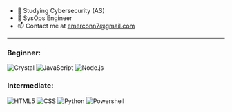 - 🔭 Studying Cybersecurity (AS)
- 💼 SysOps Engineer
- 📫 Contact me at emerconn7@gmail.com

---

### Beginner:

![Crystal](https://img.shields.io/badge/-Crystal-000000?style=flat&logo=crystal&logoColor=ffffff)
![JavaScript](https://img.shields.io/badge/-JavaScript-000000?style=flat&logo=javascript&logoColor=f7ff1e)
![Node.js](https://img.shields.io/badge/-Node.js-000000?style=flat&logo=node.js&logoColor=339933)


### Intermediate: 

![HTML5](https://img.shields.io/badge/-HTML5-000000?style=flat&logo=HTML5&logoColor=e34f26)
![CSS](https://img.shields.io/badge/-CSS3-000000?style=flat&logo=CSS3&logoColor=2965f1)
![Python](https://img.shields.io/badge/-Python-000000?style=flat&logo=Python&logoColor=ffd43b)
![Powershell](https://img.shields.io/badge/-Powershell-000000?style=flat&logo=Powershell&logoColor=2671be)
